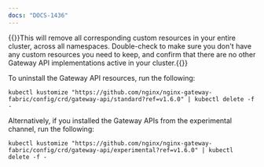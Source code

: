 ```yaml
---
docs: "DOCS-1436"
---
```


{{<warning>}}This will remove all corresponding custom resources in your entire cluster, across all namespaces. Double-check to make sure you don't have any custom resources you need to keep, and confirm that there are no other Gateway API implementations active in your cluster.{{</warning>}}

To uninstall the Gateway API resources, run the following:

```shell
kubectl kustomize "https://github.com/nginx/nginx-gateway-fabric/config/crd/gateway-api/standard?ref=v1.6.0" | kubectl delete -f -
```

Alternatively, if you installed the Gateway APIs from the experimental channel, run the following:

```shell
kubectl kustomize "https://github.com/nginx/nginx-gateway-fabric/config/crd/gateway-api/experimental?ref=v1.6.0" | kubectl delete -f -
```

